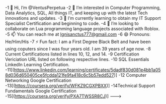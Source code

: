-1 👋 Hi, I’m @VentusPerpetua
-2 👀 I’m interested in Computer Programming, Data Analytics, SQL, All things IT, and keeping up with the latest Tech innovations and updates.
-3 🌱 I’m currently learning to obtain my IT Support Specialist Certification and beginning to code.
-4 💞️ I’m looking to collaborate on Lua programming language projects associated with Roblox.
-5 📫 You can reach me at Ignisanctus777@gmail.com
-6 😄 Pronouns: He/Him/His
-7 ⚡ Fun fact: I am a First Degree Black Belt and have been using coputers since I was four years old. I am 39 years of age now.
-8 Current Certifications listed in lines 10, 12, and 14.
-9 Certification Vericiation URL listed on following respective lines.
-10 SQL Essentials LinkedIn Learning Certification.
-11[(https://www.linkedin.com/learning/certificates/5dadf830d081e4bb1a058d036d650405ce5fcdda121fe9fa418c6c5b57edd527)]
-12 Computer Networking Google Certification
-13[(https://coursera.org/verify/WFKZ9CGXPBXX)]
-14Technical Support Fundamentals Google Certification
-15[(https://coursera.org/verify/PXA7TWSSR8CJ)]
--->
